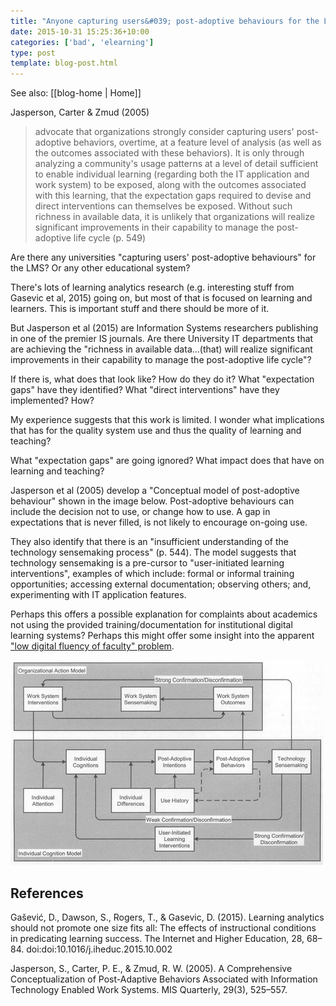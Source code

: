 ```yaml
---
title: "Anyone capturing users&#039; post-adoptive behaviours for the LMS? Implications?"
date: 2015-10-31 15:25:36+10:00
categories: ['bad', 'elearning']
type: post
template: blog-post.html
---
```


See also: [[blog-home | Home]]

Jasperson, Carter & Zmud (2005)

> advocate that organizations strongly consider capturing users' post-adoptive behaviors, overtime, at a feature level of analysis (as well as the outcomes associated with these behaviors). It is only through analyzing a community's usage patterns at a level of detail sufficient to enable individual learning (regarding both the IT application and work system) to be exposed, along with the outcomes associated with this learning, that the expectation gaps required to devise and direct interventions can themselves be exposed. Without such richness in available data, it is unlikely that organizations will realize significant improvements in their capability to manage the post-adoptive life cycle (p. 549)

Are there any universities "capturing users' post-adoptive behaviours" for the LMS? Or any other educational system?

There's lots of learning analytics research (e.g. interesting stuff from Gasevic et al, 2015) going on, but most of that is focused on learning and learners. This is important stuff and there should be more of it.

But Jasperson et al (2015) are Information Systems researchers publishing in one of the premier IS journals. Are there University IT departments that are achieving the "richness in available data...(that) will realize significant improvements in their capability to manage the post-adoptive life cycle"?

If there is, what does that look like? How do they do it? What "expectation gaps" have they identified? What "direct interventions" have they implemented? How?

My experience suggests that this work is limited. I wonder what implications that has for the quality system use and thus the quality of learning and teaching?

What "expectation gaps" are going ignored? What impact does that have on learning and teaching?

Jasperson et al (2005) develop a "Conceptual model of post-adoptive behaviour" shown in the image below. Post-adoptive behaviours can include the decision not to use, or change how to use. A gap in expectations that is never filled, is not likely to encourage on-going use.

They also identify that there is an "insufficient understanding of the technology sensemaking process" (p. 544). The model suggests that technology sensemaking is a pre-cursor to "user-initiated learning interventions", examples of which include: formal or informal training opportunities; accessing external documentation; observing others; and, experimenting with IT application features.

Perhaps this offers a possible explanation for complaints about academics not using the provided training/documentation for institutional digital learning systems? Perhaps this might offer some insight into the apparent ["low digital fluency of faculty" problem](/blog2/2014/09/12/you-want-digitally-fluent-faculty/).

[![conceptual model of post-adoptive behaviours](images/22601110506_60821af431.jpg)](https://www.flickr.com/photos/david_jones/22601110506/in/dateposted-public/ "conceptual model of post-adoptive behaviours")

## References

Gašević, D., Dawson, S., Rogers, T., & Gasevic, D. (2015). Learning analytics should not promote one size fits all: The effects of instructional conditions in predicating learning success. The Internet and Higher Education, 28, 68–84. doi:doi:10.1016/j.iheduc.2015.10.002

Jasperson, S., Carter, P. E., & Zmud, R. W. (2005). A Comprehensive Conceptualization of Post-Adaptive Behaviors Associated with Information Technology Enabled Work Systems. MIS Quarterly, 29(3), 525–557.